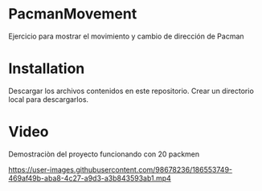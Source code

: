 # PacmanMovement
Ejercicio para mostrar el movimiento y cambio de dirección de Pacman

# Installation
Descargar los archivos contenidos en este repositorio. Crear un directorio local para descargarlos.

# Video
Demostraciòn del proyecto funcionando con 20 packmen


https://user-images.githubusercontent.com/98678236/186553749-469af49b-aba8-4c27-a9d3-a3b843593ab1.mp4

